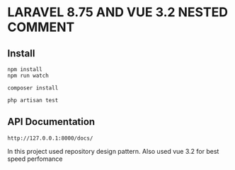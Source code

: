 
# LARAVEL 8.75 AND VUE 3.2 NESTED COMMENT 



## Install

````
npm install
npm run watch
````

````
composer install
````

````
php artisan test
````

## API Documentation
````
http://127.0.0.1:8000/docs/
````


In this project used repository design pattern. Also used vue 3.2 for best speed perfomance






